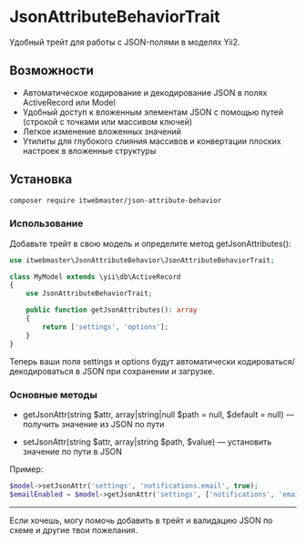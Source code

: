 # JsonAttributeBehaviorTrait

Удобный трейт для работы с JSON-полями в моделях Yii2.

## Возможности

- Автоматическое кодирование и декодирование JSON в полях ActiveRecord или Model
- Удобный доступ к вложенным элементам JSON с помощью путей (строкой с точками или массивом ключей)
- Легкое изменение вложенных значений
- Утилиты для глубокого слияния массивов и конвертации плоских настроек в вложенные структуры

## Установка

```bash
composer require itwebmaster/json-attribute-behavior
```

### Использование

Добавьте трейт в свою модель и определите метод getJsonAttributes():

```php
use itwebmaster\JsonAttributeBehavior\JsonAttributeBehaviorTrait;

class MyModel extends \yii\db\ActiveRecord
{
    use JsonAttributeBehaviorTrait;

    public function getJsonAttributes(): array
    {
        return ['settings', 'options'];
    }
}
```

Теперь ваши поля settings и options будут автоматически кодироваться/декодироваться в JSON при сохранении и загрузке.

### Основные методы

- getJsonAttr(string $attr, array|string|null $path = null, $default = null) — получить значение из JSON по пути

- setJsonAttr(string $attr, array|string $path, $value) — установить значение по пути в JSON

Пример:

```php
$model->setJsonAttr('settings', 'notifications.email', true);
$emailEnabled = $model->getJsonAttr('settings', ['notifications', 'email'], false);
```
---

Если хочешь, могу помочь добавить в трейт и валидацию JSON по схеме и другие твои пожелания.